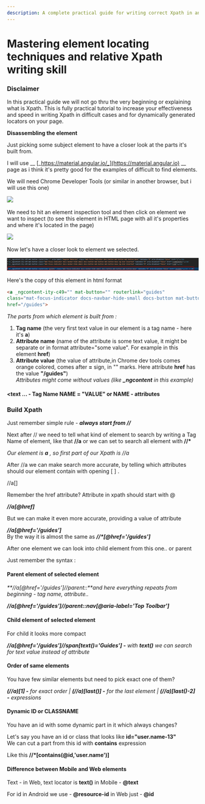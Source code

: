 ```yaml
---
description: A complete practical guide for writing correct Xpath in any situation
---
```


# Mastering element locating techniques and relative Xpath writing skill

### **Disclaimer** <a href="#disclaimer" id="disclaimer"></a>

In this practical guide we will not go thru the very beginning or explaining what is Xpath. This is fully practical tutorial to increase your effectiveness and speed in writing Xpath in difficult cases and for dynamically generated locators on your page.

**Disassembling the element**

Just picking some subject element to have a closer look at the parts it's built from.

I will use __ [_https://material.angular.io/_](https://material.angular.io) __ page as i think it's pretty good for the examples of difficult to find elements.

We will need Chrome Developer Tools (or similar in another browser, but i will use this one)

![](../../.gitbook/assets/2020-06-29\_12h02\_11.gif)

We need to hit an element inspection tool and then click on element we want to inspect (to see this element in HTML page with all it's properties and where it's located in the page)

![](../../.gitbook/assets/2020-06-29\_12h17\_20.gif)

Now let's have a closer look to element we selected.

![](<../../.gitbook/assets/image (538) (1).png>)

Here's the copy of this element in html format

```html
<a _ngcontent-ity-c49="" mat-button="" routerlink="guides"
class="mat-focus-indicator docs-navbar-hide-small docs-button mat-button mat-button-base" tabindex="0" aria-disabled="false"
href="/guides">
```

_The parts from which element is built from :_

1. **Tag name** (the very first text value in our element is a tag name - here it's **a**)
2. **Attribute name** (name of the attribute is some text value, it might be separate or in format attribute="some value". For example in this element **href**)
3. **Attribute value** (the value of attribute,in Chrome dev tools comes orange colored, comes after **=** sign, in "" marks. Here attribute **href** has the value **"/guides"**)\
   _Attributes might come without values (like **\_ngcontent** in this example)_

#### \<text ... - Tag Name **NAME = "VALUE" or NAME - attributes**  <a href="#text----tag-namename--value-or-name---attributes" id="text----tag-namename--value-or-name---attributes"></a>

### **Build Xpath** <a href="#build-xpath" id="build-xpath"></a>

Just remember simple rule - _**always start from //**_

Next after // we need to tell what kind of element to search by writing a Tag Name of element, like that **//a** or we can set to search all element with **//\***

_Our element is **a** , so first part of our Xpath is //a_

After //a we can make search more accurate, by telling which attributes should our element contain with opening \[ ] .

//a\[]

Remember the href attribute? Attribute in xpath should start with @

_**//a\[@href]**_

But we can make it even more accurate, providing a value of attribute

_**//a\[@href='/guides']**_\
By the way it is almost the same as _**//\*\[@href='/guides']**_

After one element we can look into child element from this one.. or parent

Just remember the syntax :

#### Parent element of selected element <a href="#parent-element-of-selected-element" id="parent-element-of-selected-element"></a>

_**//a\[@href='/guides']//parent::**and here everything repeats from beginning - tag name, attribute.._

_**//a\[@href='/guides']//parent::nav\[@aria-label='Top Toolbar']**_

#### Child element of selected element <a href="#child-element-of-selected-element" id="child-element-of-selected-element"></a>

For child it looks more compact

_**//a\[@href='/guides']//span\[text()='Guides'] -** with **text()** we can search for text value instead of attribute_

#### Order of same elements <a href="#order-of-same-elements" id="order-of-same-elements"></a>

You have few similar elements but need to pick exact one of them?

_**(//a)\[1] -** for exact order | **(//a)\[last()] -** for the last element | **(//a)\[last()-2] -** expressions_

#### Dynamic ID or CLASSNAME <a href="#dynamic-id-or-classname" id="dynamic-id-or-classname"></a>

You have an id with some dynamic part in it which always changes?

Let's say you have an id or class that looks like **id="user.name-13"**\
We can cut a part from this id with **contains** expression

Like this **//\*\[contains(@id,'user.name')]**

#### Difference between Mobile and Web elements <a href="#difference-between-mobile-and-web-elements" id="difference-between-mobile-and-web-elements"></a>

Text - in Web, text locator is **text()** in Mobile - **@text**

For id in Android we use - **@resource-id** in Web just - **@id**

